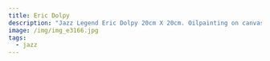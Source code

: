 ```yaml
---
title: Eric Dolpy
description: "Jazz Legend Eric Dolpy 20cm X 20cm. Oilpainting on canvas. "
image: /img/img_e3166.jpg
tags:
  - jazz
---
```

